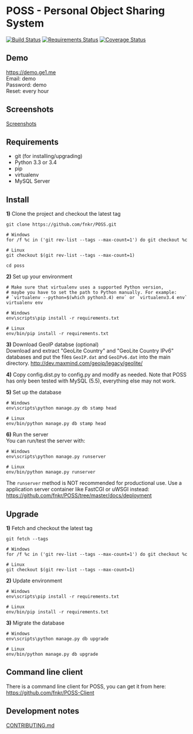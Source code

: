 # POSS - Personal Object Sharing System

[![Build Status](https://travis-ci.org/fnkr/POSS.svg?branch=master)](https://travis-ci.org/fnkr/POSS)
[![Requirements Status](https://requires.io/github/fnkr/POSS/requirements.svg?branch=master)](https://requires.io/github/fnkr/POSS/requirements/?branch=master)
[![Coverage Status](https://coveralls.io/repos/fnkr/POSS/badge.svg)](https://coveralls.io/r/fnkr/POSS)

## Demo
https://demo.ge1.me  
Email: demo  
Password: demo  
Reset: every hour

## Screenshots
[Screenshots](https://ge1.me/78d2f899c9ba4fdd85ee)

## Requirements
* git (for installing/upgrading)
* Python 3.3 or 3.4
* pip
* virtualenv
* MySQL Server

## Install
**1)** Clone the project and checkout the latest tag
```
git clone https://github.com/fnkr/POSS.git

# Windows
for /f %c in ('git rev-list --tags --max-count=1') do git checkout %c

# Linux
git checkout $(git rev-list --tags --max-count=1)

cd poss
```

**2)** Set up your environment
```
# Make sure that virtualenv uses a supported Python version,
# maybe you have to set the path to Python manually. For example:
# `virtualenv --python=$(which python3.4) env` or `virtualenv3.4 env`
virtualenv env

# Windows
env\scripts\pip install -r requirements.txt

# Linux
env/bin/pip install -r requirements.txt
```

**3)** Download GeoIP databse (optional)  
Download and extract "GeoLite Country" and "GeoLite Country IPv6" databases
and put the files `GeoIP.dat` and `GeoIPv6.dat` into the main directory.
http://dev.maxmind.com/geoip/legacy/geolite/

**4)** Copy config.dist.py to config.py and modify as needed. Note that POSS has only been tested with MySQL (5.5), everything else may not work.

**5)** Set up the database
```
# Windows
env\scripts\python manage.py db stamp head

# Linux
env/bin/python manage.py db stamp head
```

**6)** Run the server  
You can run/test the server with:

```
# Windows
env\scripts\python manage.py runserver

# Linux
env/bin/python manage.py runserver
```

The `runserver` method is NOT recommended for productional use.
Use a application server container like FastCGI or uWSGI instead:
https://github.com/fnkr/POSS/tree/master/docs/deployment

## Upgrade

**1)** Fetch and checkout the latest tag
```
git fetch --tags

# Windows
for /f %c in ('git rev-list --tags --max-count=1') do git checkout %c

# Linux
git checkout $(git rev-list --tags --max-count=1)
```

**2)** Update environment
```
# Windows
env\scripts\pip install -r requirements.txt

# Linux
env/bin/pip install -r requirements.txt
```

**3)** Migrate the database
```
# Windows
env\scripts\python manage.py db upgrade

# Linux
env/bin/python manage.py db upgrade
```

## Command line client

There is a command line client for POSS, you can get it from here:
https://github.com/fnkr/POSS-Client

## Development notes
[CONTRIBUTING.md](https://github.com/fnkr/POSS/blob/master/CONTRIBUTING.md)
